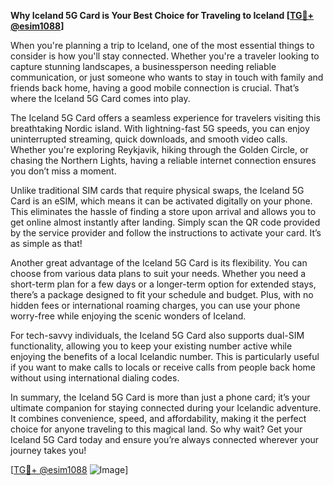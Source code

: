 **Why Iceland 5G Card is Your Best Choice for Traveling to Iceland [[TG💪+ @esim1088](https://t.me/s/esim1088)]**

When you're planning a trip to Iceland, one of the most essential things to consider is how you'll stay connected. Whether you're a traveler looking to capture stunning landscapes, a businessperson needing reliable communication, or just someone who wants to stay in touch with family and friends back home, having a good mobile connection is crucial. That’s where the Iceland 5G Card comes into play.

The Iceland 5G Card offers a seamless experience for travelers visiting this breathtaking Nordic island. With lightning-fast 5G speeds, you can enjoy uninterrupted streaming, quick downloads, and smooth video calls. Whether you're exploring Reykjavik, hiking through the Golden Circle, or chasing the Northern Lights, having a reliable internet connection ensures you don’t miss a moment. 

Unlike traditional SIM cards that require physical swaps, the Iceland 5G Card is an eSIM, which means it can be activated digitally on your phone. This eliminates the hassle of finding a store upon arrival and allows you to get online almost instantly after landing. Simply scan the QR code provided by the service provider and follow the instructions to activate your card. It’s as simple as that!

Another great advantage of the Iceland 5G Card is its flexibility. You can choose from various data plans to suit your needs. Whether you need a short-term plan for a few days or a longer-term option for extended stays, there’s a package designed to fit your schedule and budget. Plus, with no hidden fees or international roaming charges, you can use your phone worry-free while enjoying the scenic wonders of Iceland.

For tech-savvy individuals, the Iceland 5G Card also supports dual-SIM functionality, allowing you to keep your existing number active while enjoying the benefits of a local Icelandic number. This is particularly useful if you want to make calls to locals or receive calls from people back home without using international dialing codes.

In summary, the Iceland 5G Card is more than just a phone card; it’s your ultimate companion for staying connected during your Icelandic adventure. It combines convenience, speed, and affordability, making it the perfect choice for anyone traveling to this magical land. So why wait? Get your Iceland 5G Card today and ensure you’re always connected wherever your journey takes you!

[[TG💪+ @esim1088](https://t.me/s/esim1088) ![Image](https://i.postimg.cc/Y0z9fWf4/image.png)]